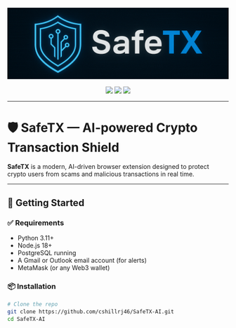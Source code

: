 <p align="center">
  <img src="SafeTX.png" alt="SafeTX Banner" width="600"/>
</p>

<p align="center">
  <img src="https://img.shields.io/badge/status-active-brightgreen" />
  <img src="https://img.shields.io/badge/license-MIT-blue" />
  <img src="https://img.shields.io/badge/build-passing-success" />
</p>

---

# 🛡️ SafeTX — AI-powered Crypto Transaction Shield

**SafeTX** is a modern, AI-driven browser extension designed to protect crypto users from scams and malicious transactions in real time.

---

## 🚀 Getting Started

### ✅ Requirements

- Python 3.11+
- Node.js 18+
- PostgreSQL running
- A Gmail or Outlook email account (for alerts)
- MetaMask (or any Web3 wallet)

### 📦 Installation

```bash
# Clone the repo
git clone https://github.com/cshillrj46/SafeTX-AI.git
cd SafeTX-AI
